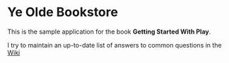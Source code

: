 Ye Olde Bookstore
=====================================

This is the sample application for the book **Getting Started With Play**.

I try to maintain an up-to-date list of answers to common questions in the [Wiki](https://github.com/techdev-solutions/play-bookstore/wiki/FAQ)